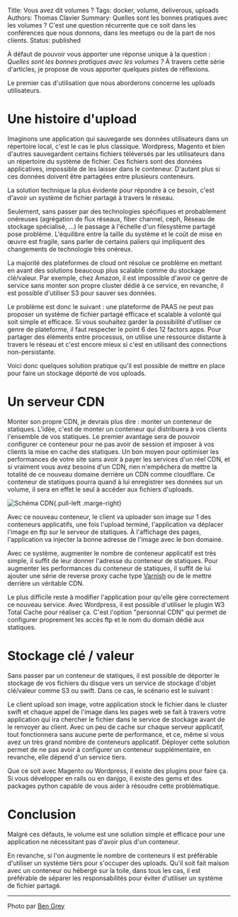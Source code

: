 Title: Vous avez dit volumes ?
Tags: docker, volume, deliverous, uploads
Authors: Thomas Clavier
Summary: Quelles sont les bonnes pratiques avec les volumes ? C'est une question récurrente que ce soit dans les conférences que nous donnons, dans les meetups ou de la part de nos clients.
Status: published

À défaut de pouvoir vous apporter une réponse unique à la question : *Quelles sont les bonnes pratiques avec les volumes ?* À travers cette série d'articles, je propose de vous apporter quelques pistes de réflexions. 

Le premier cas d'utilisation que nous aborderons concerne les uploads utilisateurs.

# Une histoire d'upload

Imaginons une application qui sauvegarde ses données utilisateurs dans un
répertoire local, c'est le cas le plus classique.
Wordpress, Magento et bien d'autres sauvegardent certains fichiers téléversés
par les utilisateurs dans un répertoire du système de fichier. Ces fichiers
sont des données applicatives, impossible de les laisser dans le conteneur.
D'autant plus si ces données doivent être partagées entre plusieurs conteneurs.

La solution technique la plus évidente pour répondre à ce besoin, c'est d'avoir un
système de fichier partagé à travers le réseau. 

Seulement, sans passer par des technologies spécifiques et probablement
onéreuses (agrégation de flux réseaux, fiber channel, ceph, Réseau de stockage spécialisé, ...) le
passage à l'échelle d'un filesystème partagé pose problème. L'équilibre entre
la taille du système et le coût de mise en œuvre est fragile, sans parler de certains
paliers qui impliquent des changements de technologie très onéreux.

La majorité des plateformes de cloud ont résolue ce problème en mettant en
avant des solutions beaucoup plus scalable comme du stockage clé/valeur. Par
exemple, chez Amazon, il est impossible d'avoir ce genre de service sans monter
son propre cluster dédié à ce service, en revanche, il est possible d'utiliser
S3 pour sauver ses données.

Le problème est donc le suivant : une plateforme de PAAS ne peut pas proposer
un système de fichier partagé efficace et scalable à volonté qui soit simple et
efficace. Si vous souhaitez garder la possibilité d'utiliser ce genre de
plateforme, il faut respecter le point 6 des 12 factors apps. Pour partager des
éléments entre processus, on utilise une ressource distante à travers le réseau
et c'est encore mieux si c'est en utilisant des connections non-persistante.

Voici donc quelques solution pratique qu'il est possible de mettre en place
pour faire un stockage déporté de vos uploads.

# Un serveur CDN

Monter son propre CDN, je devrais plus dire : monter un conteneur de statiques.
L'idée, c'est de monter un conteneur qui distribuera à vos clients l'ensemble de
vos statiques. Le premier avantage sera de pouvoir configurer ce conteneur pour
ne pas avoir de session et imposer à vos clients la mise en cache des statiques.
Un bon moyen pour optimiser les performances de votre site sans avoir à payer
les services d'un réel CDN, et si vraiment vous avez besoins d'un CDN, rien
n'empêchera de mettre la totalité de ce nouveau domaine derrière un CDN comme
cloudflare. Ce conteneur de statiques pourra quand à lui enregistrer ses données
sur un volume, il sera en effet le seul à accéder aux fichiers d'uploads.

![Schéma CDN]({filename}/images/2015-03-12.volumes-uploads-cdn.png){.pull-left .marge-right}

Avec ce nouveau conteneur, le client va uploader son image sur 1 des conteneurs
applicatifs, une fois l'upload terminé, l'application va déplacer l'image en
ftp sur le serveur de statiques. À l'affichage des pages, l'application va
injecter la bonne adresse de l'image avec le bon domaine.

Avec ce système, augmenter le nombre de conteneur applicatif est très simple,
il suffit de leur donner l'adresse du conteneur de statiques. Pour augmenter
les performances du conteneur de statiques, il suffit de lui ajouter une série de
reverse proxy cache type [Varnish](https://www.varnish-cache.org/) ou de le
mettre derrière un véritable CDN.

Le plus difficile reste à modifier l'application pour qu'elle gère correctement
ce nouveau service. Avec Wordpress, il est possible d'utiliser le plugin W3
Total Cache pour réaliser ça. C'est l'option "personnal CDN" qui permet de
configurer proprement les accès ftp et le nom du domain dédié aux statiques.

# Stockage clé / valeur

Sans passer par un conteneur de statiques, il est possible de déporter le
stockage de vos fichiers du disque vers un service de stockage d'objet
clé/valeur comme S3 ou swift. Dans ce cas, le scénario est le suivant : 

Le client upload son image, votre application stock le fichier dans le cluster
swift et chaque appel de l'image dans les pages web se fait à travers votre
application qui ira chercher le fichier dans le service de stockage avant de le
renvoyer au client. 
Avec un peu de cache sur chaque serveur applicatif, tout fonctionnera sans
aucune perte de performance, et ce, même si vous avez un très grand nombre de
conteneurs applicatif. Déployer cette solution permet de ne pas avoir à
configurer un conteneur supplémentaire, en revanche, elle dépend d'un service
tiers.

Que ce soit avec Magento ou Wordpress, il existe des plugins pour faire ça. Si
vous développer en rails ou en danjgo, il existe des gems et des packages
python capable de vous aider à résoudre cette problématique.

# Conclusion

Malgré ces défauts, le volume est une solution simple et efficace pour une
application ne nécessitant pas d'avoir plus d'un conteneur.

En revanche, si l'on augmente le nombre de conteneurs il est préférable
d'utiliser un système tièrs pour s'occuper des uploads.  Qu'il soit fait maison
avec un conteneur ou hébergé sur la toile, dans tous les cas, il est préférable
de séparer les responsabilités pour éviter d'utiliser un système de fichier
partagé.

---
Photo par [Ben Grey](https://www.flickr.com/photos/ben_grey/4582294721)
